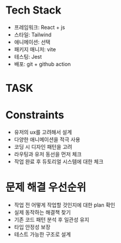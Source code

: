 # Tech Stack 
- 프레임워크: React + js 
- 스타일: Tailwind
- 애니메이션: 선택
- 패키지 매니저: vite
- 테스팅: Jest
- 배포: git + github action
# TASK 

# Constraints
- 유저의 ux를 고려해서 설계
- 다양한 애니메이션을 적극 사용
- 코딩 시 디자인 패턴을 고려
- 라우팅과 유저 동선을 먼저 체크 
- 작업 완료 후 듀토리얼 시스템에 대한 체크

# 문제 해결 우선순위
- 작업 전 어떻게 작업할 것인지에 대한 plan 확인
- 실제 동작하는 해결책 찾기
- 기존 코드 패턴 분석 후 일관성 유지 
- 타입 안정성 보장
- 테스트 가능한 구조로 설계